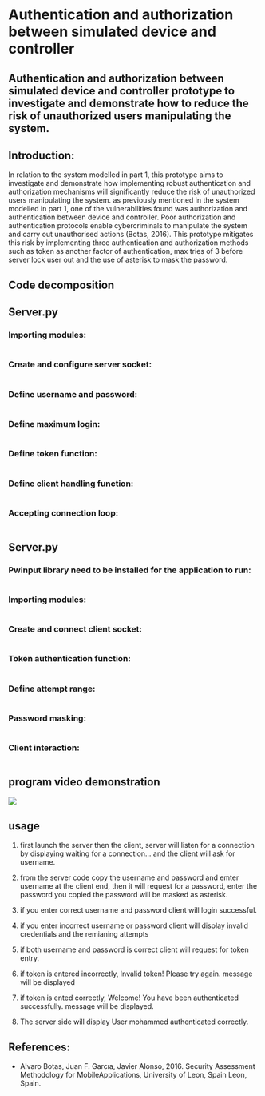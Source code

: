 # Authentication and authorization between simulated device and controller 

## Authentication and authorization between simulated device and controller prototype to investigate and demonstrate how to reduce the risk of unauthorized users manipulating the system.

## Introduction:

In relation to the system modelled in part 1, this prototype aims to investigate and demonstrate how implementing robust authentication and authorization mechanisms will significantly reduce the risk of unauthorized users manipulating the system. as previously mentioned in the system modelled in part 1, one of the vulnerabilities found was authorization and authentication between device and controller. Poor authorization and authentication protocols enable cybercriminals to manipulate the system and carry out unauthorised actions (Botas, 2016). 
This prototype mitigates this risk by implementing three authentication and authorization methods such as token as another factor of authentication, max tries of 3 before server lock user out and the use of asterisk to mask the password.


## Code decomposition
## Server.py
### Importing modules:

<span class="image fit"><img src="modules.png" alt="" /></span>

### Create and configure server socket:

<span class="image fit"><img src="serversocket.png" alt="" /></span>

### Define username and password:

<span class="image fit"><img src="unpw.png" alt="" /></span>

### Define maximum login:

<span class="image fit"><img src="max.png" alt="" /></span>

### Define token function:

 <span class="image fit"><img src="tokenf.png" alt="" /></span>

### Define client handling function:

<span class="image fit"><img src="clienthandle.png" alt="" /></span>

### Accepting connection loop:

<span class="image fit"><img src="conloop.png" alt="" /></span>

## Server.py

### Pwinput library need to be installed for the application to run:

<span class="image fit"><img src="pip.png" alt="" /></span>

### Importing modules:

<span class="image fit"><img src="cmod.png" alt="" /></span>

### Create and connect client socket:

<span class="image fit"><img src="ccon.png" alt="" /></span>

### Token authentication function:

<span class="image fit"><img src="ctoken.png" alt="" /></span>

### Define attempt range:

<span class="image fit"><img src="cdrange.png" alt="" /></span>

### Password masking:

<span class="image fit"><img src="pwmask.png" alt="" /></span>

### Client interaction:

<span class="image fit"><img src="cclienti.png" alt="" /></span>

## program video demonstration 

<img src="video2.gif">

## usage

1. first launch the server then the client, server will listen for a connection by displaying waiting for a connection... and the client will ask for username.

2. from the server code copy the username and password and emter username at the client end, then it will request for a password, enter the password you copied the password will be masked as asterisk. 

3. if you enter correct username and password client will login successful.

4. if you enter incorrect username or password client will display invalid credentials and the remianing attempts

5. if both username and password is correct client will request for token entry.

6. if token is entered incorrectly, Invalid token! Please try again. message will be displayed 

7. if token is ented correctly, Welcome! You have been authenticated successfully. message will be displayed.

8. The server side will display User mohammed authenticated correctly.

## References: 

* Alvaro Botas, Juan F. Garcıa, Javier Alonso, 2016. Security Assessment Methodology for MobileApplications, University of Leon, Spain Leon, Spain.



